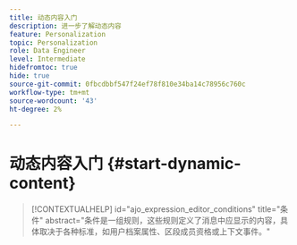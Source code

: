 ```yaml
---
title: 动态内容入门
description: 进一步了解动态内容
feature: Personalization
topic: Personalization
role: Data Engineer
level: Intermediate
hidefromtoc: true
hide: true
source-git-commit: 0fbcdbbf547f24ef78f810e34ba14c78956c760c
workflow-type: tm+mt
source-wordcount: '43'
ht-degree: 2%

---
```



# 动态内容入门 {#start-dynamic-content}

>[!CONTEXTUALHELP]
>id="ajo_expression_editor_conditions"
>title="条件"
>abstract="条件是一组规则，这些规则定义了消息中应显示的内容，具体取决于各种标准，如用户档案属性、区段成员资格或上下文事件。"
